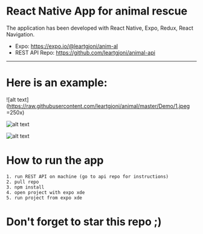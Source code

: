 # React Native App for animal rescue

The application has been developed with React Native, Expo, Redux, React Navigation.<br/>

- Expo: https://expo.io/@leartgjoni/anim-al <br/>
- REST API Repo: https://github.com/leartgjoni/animal-api

---

# Here is an example:
![alt text](https://raw.githubusercontent.com/leartgjoni/animal/master/Demo/1.jpeg =250x)

![alt text](https://raw.githubusercontent.com/leartgjoni/animal/master/Demo/2.jpeg)

![alt text](https://raw.githubusercontent.com/leartgjoni/animal/master/Demo/3.jpeg)

# How to run the app

	1. run REST API on machine (go to api repo for instructions)
	2. pull repo
	3. npm install
	4. open project with expo xde
	5. run project from expo xde

# Don't forget to star this repo ;)
